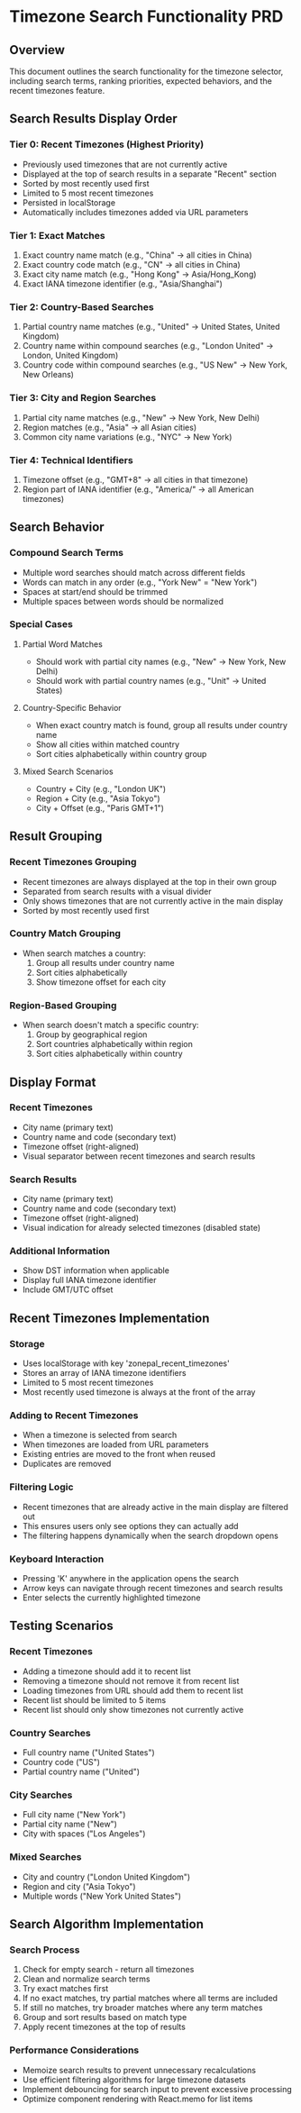 # Timezone Search Functionality PRD

## Overview
This document outlines the search functionality for the timezone selector, including search terms, ranking priorities, expected behaviors, and the recent timezones feature.

## Search Results Display Order

### Tier 0: Recent Timezones (Highest Priority)
- Previously used timezones that are not currently active
- Displayed at the top of search results in a separate "Recent" section
- Sorted by most recently used first
- Limited to 5 most recent timezones
- Persisted in localStorage
- Automatically includes timezones added via URL parameters

### Tier 1: Exact Matches
1. Exact country name match (e.g., "China" → all cities in China)
2. Exact country code match (e.g., "CN" → all cities in China)
3. Exact city name match (e.g., "Hong Kong" → Asia/Hong_Kong)
4. Exact IANA timezone identifier (e.g., "Asia/Shanghai")

### Tier 2: Country-Based Searches
1. Partial country name matches (e.g., "United" → United States, United Kingdom)
2. Country name within compound searches (e.g., "London United" → London, United Kingdom)
3. Country code within compound searches (e.g., "US New" → New York, New Orleans)

### Tier 3: City and Region Searches
1. Partial city name matches (e.g., "New" → New York, New Delhi)
2. Region matches (e.g., "Asia" → all Asian cities)
3. Common city name variations (e.g., "NYC" → New York)

### Tier 4: Technical Identifiers
1. Timezone offset (e.g., "GMT+8" → all cities in that timezone)
2. Region part of IANA identifier (e.g., "America/" → all American timezones)

## Search Behavior

### Compound Search Terms
- Multiple word searches should match across different fields
- Words can match in any order (e.g., "York New" = "New York")
- Spaces at start/end should be trimmed
- Multiple spaces between words should be normalized

### Special Cases
1. Partial Word Matches
   - Should work with partial city names (e.g., "New" → New York, New Delhi)
   - Should work with partial country names (e.g., "Unit" → United States)

2. Country-Specific Behavior
   - When exact country match is found, group all results under country name
   - Show all cities within matched country
   - Sort cities alphabetically within country group

3. Mixed Search Scenarios
   - Country + City (e.g., "London UK")
   - Region + City (e.g., "Asia Tokyo")
   - City + Offset (e.g., "Paris GMT+1")

## Result Grouping

### Recent Timezones Grouping
- Recent timezones are always displayed at the top in their own group
- Separated from search results with a visual divider
- Only shows timezones that are not currently active in the main display
- Sorted by most recently used first

### Country Match Grouping
- When search matches a country:
  1. Group all results under country name
  2. Sort cities alphabetically
  3. Show timezone offset for each city

### Region-Based Grouping
- When search doesn't match a specific country:
  1. Group by geographical region
  2. Sort countries alphabetically within region
  3. Sort cities alphabetically within country

## Display Format

### Recent Timezones
- City name (primary text)
- Country name and code (secondary text)
- Timezone offset (right-aligned)
- Visual separator between recent timezones and search results

### Search Results
- City name (primary text)
- Country name and code (secondary text)
- Timezone offset (right-aligned)
- Visual indication for already selected timezones (disabled state)

### Additional Information
- Show DST information when applicable
- Display full IANA timezone identifier
- Include GMT/UTC offset

## Recent Timezones Implementation

### Storage
- Uses localStorage with key 'zonepal_recent_timezones'
- Stores an array of IANA timezone identifiers
- Limited to 5 most recent timezones
- Most recently used timezone is always at the front of the array

### Adding to Recent Timezones
- When a timezone is selected from search
- When timezones are loaded from URL parameters
- Existing entries are moved to the front when reused
- Duplicates are removed

### Filtering Logic
- Recent timezones that are already active in the main display are filtered out
- This ensures users only see options they can actually add
- The filtering happens dynamically when the search dropdown opens

### Keyboard Interaction
- Pressing 'K' anywhere in the application opens the search
- Arrow keys can navigate through recent timezones and search results
- Enter selects the currently highlighted timezone

## Testing Scenarios

### Recent Timezones
- Adding a timezone should add it to recent list
- Removing a timezone should not remove it from recent list
- Loading timezones from URL should add them to recent list
- Recent list should be limited to 5 items
- Recent list should only show timezones not currently active

### Country Searches
- Full country name ("United States")
- Country code ("US")
- Partial country name ("United")

### City Searches
- Full city name ("New York")
- Partial city name ("New")
- City with spaces ("Los Angeles")

### Mixed Searches
- City and country ("London United Kingdom")
- Region and city ("Asia Tokyo")
- Multiple words ("New York United States")

## Search Algorithm Implementation

### Search Process
1. Check for empty search - return all timezones
2. Clean and normalize search terms
3. Try exact matches first
4. If no exact matches, try partial matches where all terms are included
5. If still no matches, try broader matches where any term matches
6. Group and sort results based on match type
7. Apply recent timezones at the top of results

### Performance Considerations
- Memoize search results to prevent unnecessary recalculations
- Use efficient filtering algorithms for large timezone datasets
- Implement debouncing for search input to prevent excessive processing
- Optimize component rendering with React.memo for list items 